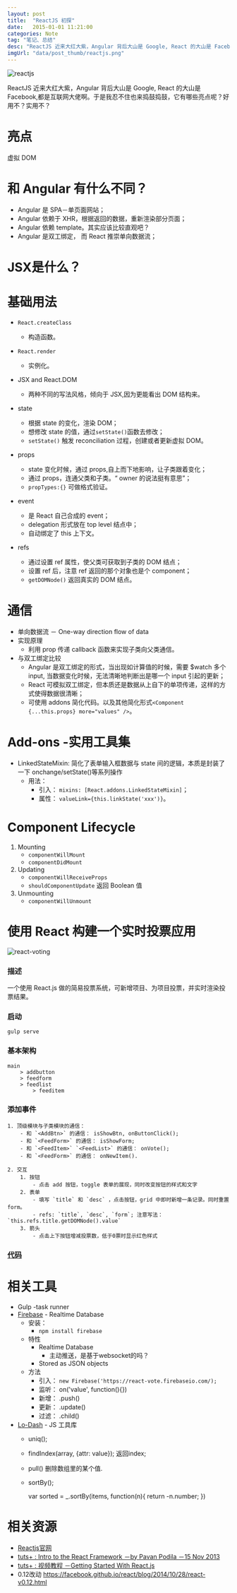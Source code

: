 ```yaml
---
layout: post
title:  "ReactJS 初探"
date:   2015-01-01 11:21:00
categories: Note
tag: "笔记、总结" 
desc: "ReactJS 近来大红大紫，Angular 背后大山是 Google, React 的大山是 Facebook,都是互联网大佬啊。于是我忍不住也来捣鼓捣鼓，它有哪些亮点呢？好用不？实用不？"
imgUrl: "data/post_thumb/reactjs.png"
---
```


![reactjs](/data/post_imgs/reactjs.png)

ReactJS 近来大红大紫，Angular 背后大山是 Google, React 的大山是 Facebook,都是互联网大佬啊。于是我忍不住也来捣鼓捣鼓，它有哪些亮点呢？好用不？实用不？

# 亮点

虚拟 DOM

# 和 Angular 有什么不同？

- Angular 是 SPA－单页面网站；
- Angular 依赖于 XHR，根据返回的数据，重新渲染部分页面；
- Angular 依赖 template。其实应该比较直观吧？
- Angular 是双工绑定， 而 React 推崇单向数据流；

# JSX是什么？



# 基础用法

- `React.createClass` 
	- 构造函数。

- `React.render` 
	- 实例化。

- JSX and React.DOM
	- 两种不同的写法风格，倾向于 JSX,因为更能看出 DOM 结构来。

- state
	- 根据 state 的变化，渲染 DOM；
	- 想修改 state 的值，通过`setState()`函数去修改；
	- `setState()` 触发 reconciliation 过程，创建或者更新虚拟 DOM。

- props
	- state 变化时候，通过 props,自上而下地影响，让子类跟着变化；
	- 通过 props，连通父类和子类。“ owner 的说法挺有意思”；
	- `propTypes:{}` 可做格式验证。

- event
	- 是 React 自己合成的 event；
	- delegation 形式放在 top level 结点中；
	- 自动绑定了 this 上下文。

- refs
	- 通过设置 ref 属性，使父类可获取到子类的 DOM 结点；
	- 设置 ref 后，注意 ref 返回的那个对象也是个 component；
	- `getDOMNode()` 返回真实的 DOM 结点。

# 通信

- 单向数据流 － One-way direction flow of data
- 实现原理
	- 利用 prop 传递 callback 函数来实现子类向父类通信。
- 与双工绑定比较
	- Angular 是双工绑定的形式，当出现如计算值的时候，需要 $watch 多个 input, 当数据变化时候，无法清晰地判断出是哪一个 input 引起的更新；
	- React 可模拟双工绑定，但本质还是数据从上自下的单项传递，这样的方式使得数据很清晰；
	- 可使用 addons 简化代码。以及其他简化形式`<Component {...this.props} more="values" />`。

# Add-ons -实用工具集
	
- LinkedStateMixin: 简化了表单输入框数据与 state 间的逻辑，本质是封装了一下 onchange/setState()等系列操作 
	- 用法：
		- 引入： `mixins: [React.addons.LinkedStateMixin]`；
		- 属性： `valueLink={this.linkState('xxx')}`。

# Component Lifecycle

1. Mounting
	- `componentWillMount`
	- `componentDidMount`
2. Updating
	- `componentWillReceiveProps`
	- `shouldComponentUpdate` 返回 Boolean 值
3. Unmounting
	- `componentWillUnmount`

# 使用 React 构建一个实时投票应用

![react-voting](/data/post_imgs/react-voting.png)

### 描述

一个使用 React.js 做的简易投票系统，可新增项目、为项目投票，并实时渲染投票结果。

### 启动

`gulp serve`


### 基本架构

	main
		> addbutton
		> feedform
		> feedlist
			> feeditem

### 添加事件
	1. 顶级模块与子类模块的通信：
		- 和 `<AddBtn>` 的通信： isShowBtn, onButtonClick();
		- 和 `<FeedForm>` 的通信： isShowForm;
		- 和 `<FeedItem>` `<FeedList>` 的通信： onVote();	
		- 和 `<FeedForm>` 的通信： onNewItem().

	2. 交互
		1. 按钮
			- 点击 add 按钮，toggle 表单的展现，同时改变按钮的样式和文字
		2. 表单
			- 填写 `title` 和 `desc` ，点击按钮，grid 中即时新增一条记录。同时重置 form。
			- refs: `title`, `desc`, `form`; 注意写法： `this.refs.title.getDOMNode().value`
		3. 箭头
			- 点击上下按钮增减投票数，低于0票时显示红色样式

### [代码](https://github.com/heydelilah/exercises-FrontendFramework/tree/master/react-voteit)

# 相关工具

- Gulp -task runner
- [Firebase](https://www.firebase.com/) - Realtime Database
	- 安装： 
		- `npm install firebase`
	- 特性
		- Realtime Database
			- 主动推送，是基于websocket的吗？
		- Stored as JSON objects
	- 方法
		- 引入： `new Firebase('https://react-vote.firebaseio.com/);`
		- 监听： on('value', function(){})
		- 新增： .push()
		- 更新： .update()
		- 过滤： .child()
- [Lo-Dash](https://lodash.com/docs) -  JS 工具库
	- uniq();
	- findIndex(array, {attr: value}); 返回index;
	- pull() 删除数组里的某个值.
	- sortBy();

		var sorted = _.sortBy(items, function(n){
			return -n.number;
		})


# 相关资源

- [Reactjs官网](https://facebook.github.io/react/)
- [tuts+ : Intro to the React Framework －by Pavan Podila －15 Nov 2013](https://code.tutsplus.com/tutorials/intro-to-the-react-framework--net-35660)
- [tuts+ : 视频教程 －Getting Started With React.js](https://code.tutsplus.com/courses/getting-started-with-reactjs/lessons/jsx-vs-reactdom)
- 0.12改动 https://facebook.github.io/react/blog/2014/10/28/react-v0.12.html




